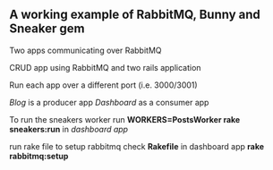 ## A working example of RabbitMQ, Bunny and Sneaker gem

Two apps communicating over RabbitMQ

CRUD app using RabbitMQ and two rails application

Run each app over a different port (i.e. 3000/3001)

*Blog* is a producer app
*Dashboard* as a consumer app


To run the sneakers worker run **WORKERS=PostsWorker rake sneakers:run** in *dashboard app*

run rake file to setup rabbitmq check **Rakefile** in dashboard app 
**rake rabbitmq:setup**